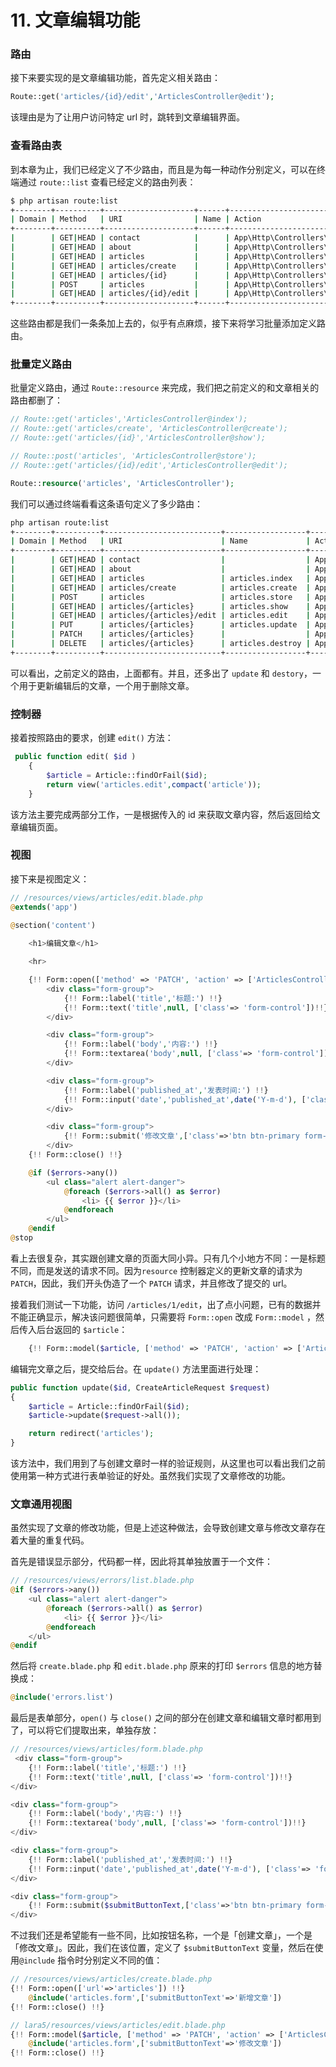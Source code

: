 # 11. 文章编辑功能


### 路由

接下来要实现的是文章编辑功能，首先定义相关路由：

```php
Route::get('articles/{id}/edit','ArticlesController@edit');
```
该理由是为了让用户访问特定 url 时，跳转到文章编辑界面。

### 查看路由表

到本章为止，我们已经定义了不少路由，而且是为每一种动作分别定义，可以在终端通过 `route::list` 查看已经定义的路由列表：

```sh
$ php artisan route:list
+--------+----------+--------------------+------+------------------------------------------------+------------+
| Domain | Method   | URI                | Name | Action                                         | Middleware |
+--------+----------+--------------------+------+------------------------------------------------+------------+
|        | GET|HEAD | contact            |      | App\Http\Controllers\PagesController@contact   |            |
|        | GET|HEAD | about              |      | App\Http\Controllers\PagesController@about     |            |
|        | GET|HEAD | articles           |      | App\Http\Controllers\ArticlesController@index  |            |
|        | GET|HEAD | articles/create    |      | App\Http\Controllers\ArticlesController@create |            |
|        | GET|HEAD | articles/{id}      |      | App\Http\Controllers\ArticlesController@show   |            |
|        | POST     | articles           |      | App\Http\Controllers\ArticlesController@store  |            |
|        | GET|HEAD | articles/{id}/edit |      | App\Http\Controllers\ArticlesController@edit   |            |
+--------+----------+--------------------+------+------------------------------------------------+------------+
```
这些路由都是我们一条条加上去的，似乎有点麻烦，接下来将学习批量添加定义路由。

### 批量定义路由

批量定义路由，通过 `Route::resource` 来完成，我们把之前定义的和文章相关的路由都删了：

```php
// Route::get('articles','ArticlesController@index');
// Route::get('articles/create', 'ArticlesController@create');
// Route::get('articles/{id}','ArticlesController@show');

// Route::post('articles', 'ArticlesController@store');
// Route::get('articles/{id}/edit','ArticlesController@edit');

Route::resource('articles', 'ArticlesController');
```

我们可以通过终端看看这条语句定义了多少路由：

```sh
php artisan route:list
+--------+----------+--------------------------+------------------+-------------------------------------------------+------------+
| Domain | Method   | URI                      | Name             | Action                                          | Middleware |
+--------+----------+--------------------------+------------------+-------------------------------------------------+------------+
|        | GET|HEAD | contact                  |                  | App\Http\Controllers\PagesController@contact    |            |
|        | GET|HEAD | about                    |                  | App\Http\Controllers\PagesController@about      |            |
|        | GET|HEAD | articles                 | articles.index   | App\Http\Controllers\ArticlesController@index   |            |
|        | GET|HEAD | articles/create          | articles.create  | App\Http\Controllers\ArticlesController@create  |            |
|        | POST     | articles                 | articles.store   | App\Http\Controllers\ArticlesController@store   |            |
|        | GET|HEAD | articles/{articles}      | articles.show    | App\Http\Controllers\ArticlesController@show    |            |
|        | GET|HEAD | articles/{articles}/edit | articles.edit    | App\Http\Controllers\ArticlesController@edit    |            |
|        | PUT      | articles/{articles}      | articles.update  | App\Http\Controllers\ArticlesController@update  |            |
|        | PATCH    | articles/{articles}      |                  | App\Http\Controllers\ArticlesController@update  |            |
|        | DELETE   | articles/{articles}      | articles.destroy | App\Http\Controllers\ArticlesController@destroy |            |
+--------+----------+--------------------------+------------------+-------------------------------------------------+------------+
```
可以看出，之前定义的路由，上面都有。并且，还多出了 `update` 和 `destory`，一个用于更新编辑后的文章，一个用于删除文章。

### 控制器

接着按照路由的要求，创建 `edit()` 方法：

```php
 public function edit( $id )
    {	
    	$article = Article::findOrFail($id);
    	return view('articles.edit',compact('article'));
    }
```

该方法主要完成两部分工作，一是根据传入的 id 来获取文章内容，然后返回给文章编辑页面。

### 视图

接下来是视图定义：

```php
// /resources/views/articles/edit.blade.php
@extends('app')

@section('content')
    
    <h1>编辑文章</h1>

    <hr>

    {!! Form::open(['method' => 'PATCH', 'action' => ['ArticlesController@update',$article->id] ]) !!}
        <div class="form-group">
            {!! Form::label('title','标题:') !!}
            {!! Form::text('title',null, ['class'=> 'form-control'])!!}
        </div>

        <div class="form-group">
            {!! Form::label('body','内容:') !!}
            {!! Form::textarea('body',null, ['class'=> 'form-control'])!!}
        </div>

        <div class="form-group">
            {!! Form::label('published_at','发表时间:') !!}
            {!! Form::input('date','published_at',date('Y-m-d'), ['class'=> 'form-control'])!!}
        </div>

        <div class="form-group">
            {!! Form::submit('修改文章',['class'=>'btn btn-primary form-control']) !!}
        </div>
    {!! Form::close() !!}

    @if ($errors->any())
        <ul class="alert alert-danger">
            @foreach ($errors->all() as $error)
                <li> {{ $error }}</li>
            @endforeach
        </ul>
    @endif
@stop
```
看上去很复杂，其实跟创建文章的页面大同小异。只有几个小地方不同：一是标题不同，而是发送的请求不同。因为`resource` 控制器定义的更新文章的请求为 `PATCH`，因此，我们开头伪造了一个 `PATCH` 请求，并且修改了提交的 url。

接着我们测试一下功能，访问 `/articles/1/edit`，出了点小问题，已有的数据并不能正确显示，解决该问题很简单，只需要将 `Form::open` 改成 `Form::model` ，然后传入后台返回的 `$article`：

```php
    {!! Form::model($article, ['method' => 'PATCH', 'action' => ['ArticlesController@update',$article->id] ]) !!}

```

编辑完文章之后，提交给后台。在 `update()` 方法里面进行处理：

```php
public function update($id, CreateArticleRequest $request)
{
	$article = Article::findOrFail($id);
	$article->update($request->all());

	return redirect('articles');
}
```
该方法中，我们用到了与创建文章时一样的验证规则，从这里也可以看出我们之前使用第一种方式进行表单验证的好处。虽然我们实现了文章修改的功能。

### 文章通用视图

虽然实现了文章的修改功能，但是上述这种做法，会导致创建文章与修改文章存在着大量的重复代码。

首先是错误显示部分，代码都一样，因此将其单独放置于一个文件：

```php
// /resources/views/errors/list.blade.php
@if ($errors->any())
    <ul class="alert alert-danger">
        @foreach ($errors->all() as $error)
            <li> {{ $error }}</li>
        @endforeach
    </ul>
@endif
```

然后将 `create.blade.php` 和 `edit.blade.php` 原来的打印 `$errors` 信息的地方替换成：

```php
@include('errors.list')
```

最后是表单部分，`open()` 与 `close()` 之间的部分在创建文章和编辑文章时都用到了，可以将它们提取出来，单独存放：

```php
// /resources/views/articles/form.blade.php
 <div class="form-group">
    {!! Form::label('title','标题:') !!}
    {!! Form::text('title',null, ['class'=> 'form-control'])!!}
</div>

<div class="form-group">
    {!! Form::label('body','内容:') !!}
    {!! Form::textarea('body',null, ['class'=> 'form-control'])!!}
</div>

<div class="form-group">
    {!! Form::label('published_at','发表时间:') !!}
    {!! Form::input('date','published_at',date('Y-m-d'), ['class'=> 'form-control'])!!}
</div>

<div class="form-group">
    {!! Form::submit($submitButtonText,['class'=>'btn btn-primary form-control']) !!}
</div>
```

不过我们还是希望能有一些不同，比如按钮名称，一个是「创建文章」，一个是「修改文章」。因此，我们在该位置，定义了 `$submitButtonText` 变量，然后在使用`@include` 指令时分别定义不同的值：

```php
// /resources/views/articles/create.blade.php
{!! Form::open(['url'=>'articles']) !!}
    @include('articles.form',['submitButtonText'=>'新增文章'])
{!! Form::close() !!}

// lara5/resources/views/articles/edit.blade.php
{!! Form::model($article, ['method' => 'PATCH', 'action' => ['ArticlesController@update',$article->id] ]) !!}
    @include('articles.form',['submitButtonText'=>'修改文章'])
{!! Form::close() !!}
```

